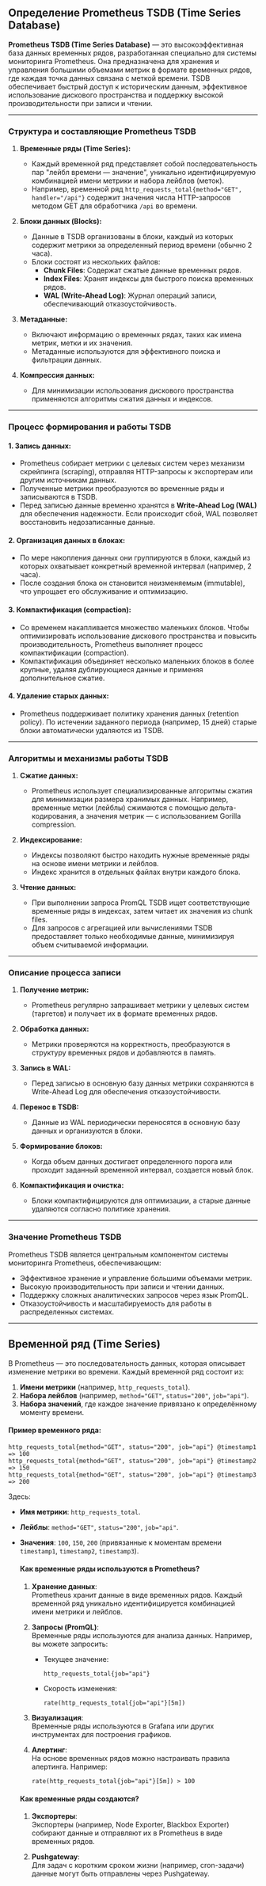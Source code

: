 ## **Определение Prometheus TSDB (Time Series Database)**

**Prometheus TSDB (Time Series Database)** — это высокоэффективная база данных временных рядов, разработанная специально для системы мониторинга Prometheus. Она предназначена для хранения и управления большими объемами метрик в формате временных рядов, где каждая точка данных связана с меткой времени. TSDB обеспечивает быстрый доступ к историческим данным, эффективное использование дискового пространства и поддержку высокой производительности при записи и чтении.

---

### **Структура и составляющие Prometheus TSDB**

1. **Временные ряды (Time Series):**
   - Каждый временной ряд представляет собой последовательность пар "лейбл времени — значение", уникально идентифицируемую комбинацией имени метрики и набора лейблов (меток).
   - Например, временной ряд `http_requests_total{method="GET", handler="/api"}` содержит значения числа HTTP-запросов методом GET для обработчика `/api` во времени.

2. **Блоки данных (Blocks):**
   - Данные в TSDB организованы в блоки, каждый из которых содержит метрики за определенный период времени (обычно 2 часа).
   - Блоки состоят из нескольких файлов:
     - **Chunk Files**: Содержат сжатые данные временных рядов.
     - **Index Files**: Хранят индексы для быстрого поиска временных рядов.
     - **WAL (Write-Ahead Log)**: Журнал операций записи, обеспечивающий отказоустойчивость.

3. **Метаданные:**
   - Включают информацию о временных рядах, таких как имена метрик, метки и их значения.
   - Метаданные используются для эффективного поиска и фильтрации данных.

4. **Компрессия данных:**
   - Для минимизации использования дискового пространства применяются алгоритмы сжатия данных и индексов.

---

### **Процесс формирования и работы TSDB**

#### 1. **Запись данных:**
   - Prometheus собирает метрики с целевых систем через механизм скрейпинга (scraping), отправляя HTTP-запросы к экспортерам или другим источникам данных.
   - Полученные метрики преобразуются во временные ряды и записываются в TSDB.
   - Перед записью данные временно хранятся в **Write-Ahead Log (WAL)** для обеспечения надежности. Если происходит сбой, WAL позволяет восстановить недозаписанные данные.

#### 2. **Организация данных в блоках:**
   - По мере накопления данных они группируются в блоки, каждый из которых охватывает конкретный временной интервал (например, 2 часа).
   - После создания блока он становится неизменяемым (immutable), что упрощает его обслуживание и оптимизацию.

#### 3. **Компактификация (compaction):**
   - Со временем накапливается множество маленьких блоков. Чтобы оптимизировать использование дискового пространства и повысить производительность, Prometheus выполняет процесс компактификации (compaction).
   - Компактификация объединяет несколько маленьких блоков в более крупные, удаляя дублирующиеся данные и применяя дополнительное сжатие.

#### 4. **Удаление старых данных:**
   - Prometheus поддерживает политику хранения данных (retention policy). По истечении заданного периода (например, 15 дней) старые блоки автоматически удаляются из TSDB.

---

### **Алгоритмы и механизмы работы TSDB**

1. **Сжатие данных:**
   - Prometheus использует специализированные алгоритмы сжатия для минимизации размера хранимых данных. Например, временные метки (лейблы) сжимаются с помощью дельта-кодирования, а значения метрик — с использованием Gorilla compression.

2. **Индексирование:**
   - Индексы позволяют быстро находить нужные временные ряды на основе имени метрики и лейблов.
   - Индекс хранится в отдельных файлах внутри каждого блока.

3. **Чтение данных:**
   - При выполнении запроса PromQL TSDB ищет соответствующие временные ряды в индексах, затем читает их значения из chunk files.
   - Для запросов с агрегацией или вычислениями TSDB предоставляет только необходимые данные, минимизируя объем считываемой информации.

---

### **Описание процесса записи**

1. **Получение метрик:**
   - Prometheus регулярно запрашивает метрики у целевых систем (таргетов) и получает их в формате временных рядов.

2. **Обработка данных:**
   - Метрики проверяются на корректность, преобразуются в структуру временных рядов и добавляются в память.

3. **Запись в WAL:**
   - Перед записью в основную базу данных метрики сохраняются в Write-Ahead Log для обеспечения отказоустойчивости.

4. **Перенос в TSDB:**
   - Данные из WAL периодически переносятся в основную базу данных и организуются в блоки.

5. **Формирование блоков:**
   - Когда объем данных достигает определенного порога или проходит заданный временной интервал, создается новый блок.

6. **Компактификация и очистка:**
   - Блоки компактифицируются для оптимизации, а старые данные удаляются согласно политике хранения.

---

### **Значение Prometheus TSDB**

Prometheus TSDB является центральным компонентом системы мониторинга Prometheus, обеспечивающим:
- Эффективное хранение и управление большими объемами метрик.
- Высокую производительность при записи и чтении данных.
- Поддержку сложных аналитических запросов через язык PromQL.
- Отказоустойчивость и масштабируемость для работы в распределенных системах.

---

## Временной ряд (Time Series) 

В Prometheus — это последовательность данных, которая описывает изменение метрики во времени. Каждый временной ряд состоит из:

   1. **Имени метрики** (например, `http_requests_total`).
   2. **Набора лейблов** (например, `method="GET"`, `status="200"`, `job="api"`).
   3. **Набора значений**, где каждое значение привязано к определённому моменту времени.

   #### Пример временного ряда:
   ```plaintext
   http_requests_total{method="GET", status="200", job="api"} @timestamp1 => 100
   http_requests_total{method="GET", status="200", job="api"} @timestamp2 => 150
   http_requests_total{method="GET", status="200", job="api"} @timestamp3 => 200
   ```
   Здесь:
   - **Имя метрики**: `http_requests_total`.
   - **Лейблы**: `method="GET"`, `status="200"`, `job="api"`.
   - **Значения**: `100`, `150`, `200` (привязанные к моментам времени `timestamp1`, `timestamp2`, `timestamp3`).



     #### Как временные ряды используются в Prometheus?
      1. **Хранение данных**:  
         Prometheus хранит данные в виде временных рядов. Каждый временной ряд уникально идентифицируется комбинацией имени метрики и лейблов.
      
      2. **Запросы (PromQL)**:  
         Временные ряды используются для анализа данных. Например, вы можете запросить:  
         - Текущее значение:  
           ```promql
           http_requests_total{job="api"}
           ```
         - Скорость изменения:  
           ```promql
           rate(http_requests_total{job="api"}[5m])
           ```
      
      3. **Визуализация**:  
         Временные ряды используются в Grafana или других инструментах для построения графиков.
      
      4. **Алертинг**:  
         На основе временных рядов можно настраивать правила алертинга. Например:  
         ```promql
         rate(http_requests_total{job="api"}[5m]) > 100
         ```
      
      
      #### Как временные ряды создаются?
      1. **Экспортеры**:  
         Экспортеры (например, Node Exporter, Blackbox Exporter) собирают данные и отправляют их в Prometheus в виде временных рядов.
      
      2. **Pushgateway**:  
         Для задач с коротким сроком жизни (например, cron-задачи) данные могут быть отправлены через Pushgateway.
